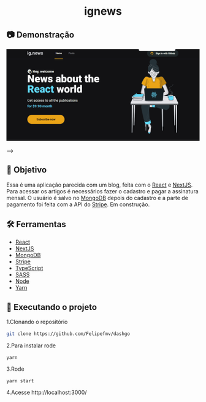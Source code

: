 <div align="center">
	<h1>ignews</h1>
</div>

## :camera: Demonstração

<p align="center">
	<img src="github/AnimaçãoIgnews.gif"/>
</p> -->

## :dart: Objetivo

Essa é uma aplicação parecida com um blog, feita com o [React](https://pt-br.reactjs.org/) e [NextJS](https://nextjs.org/). Para acessar os artigos é necessários fazer o cadastro e pagar a assinatura mensal. O usuário é salvo no [MongoDB](https://www.mongodb.com/) depois do cadastro e a parte de pagamento foi feita com a API do [Stripe](https://stripe.com/en-mx).
Em construção.

## :hammer_and_wrench: Ferramentas

- [React](https://pt-br.reactjs.org/)
- [NextJS](https://nextjs.org/)
- [MongoDB](https://www.mongodb.com/)
- [Stripe](https://stripe.com/en-mx)
- [TypeScript](https://www.typescriptlang.org/)
- [SASS](https://sass-lang.com/)
- [Node](https://nodejs.org/)
- [Yarn](https://yarnpkg.com/)

## :rocket: Executando o projeto

1.Clonando o repositório

```bash
git clone https://github.com/Felipefmv/dashgo
```

2.Para instalar rode

```
yarn
```

3.Rode

```
yarn start
```

4.Acesse http://localhost:3000/
